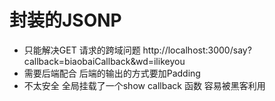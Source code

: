 # 封装的JSONP

- 只能解决GET 请求的跨域问题
    http://localhost:3000/say?callback=biaobaiCallback&wd=ilikeyou
- 需要后端配合
    后端的输出的方式要加Padding
- 不太安全
    全局挂载了一个show callback 函数 容易被黑客利用
    